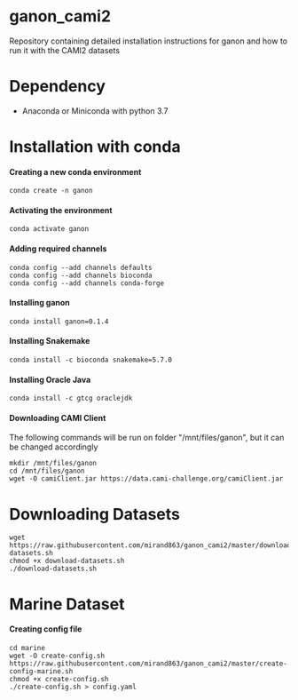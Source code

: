 # ganon_cami2
Repository containing detailed installation instructions for ganon and how to run it with the CAMI2 datasets

# Dependency
* Anaconda or Miniconda with python 3.7

# Installation with conda

#### Creating a new conda environment
`conda create -n ganon`

#### Activating the environment
`conda activate ganon`

#### Adding required channels
```
conda config --add channels defaults
conda config --add channels bioconda
conda config --add channels conda-forge
```
#### Installing ganon
`conda install ganon=0.1.4`

#### Installing Snakemake
`conda install -c bioconda snakemake=5.7.0`

#### Installing Oracle Java
`conda install -c gtcg oraclejdk`

#### Downloading CAMI Client

<Warning>
The following commands will be run on folder "/mnt/files/ganon", but it can be changed accordingly
</Warning>

```
mkdir /mnt/files/ganon
cd /mnt/files/ganon
wget -O camiClient.jar https://data.cami-challenge.org/camiClient.jar
```

# Downloading Datasets
```
wget https://raw.githubusercontent.com/mirand863/ganon_cami2/master/download-datasets.sh
chmod +x download-datasets.sh
./download-datasets.sh
```

# Marine Dataset
#### Creating config file
```
cd marine
wget -O create-config.sh https://raw.githubusercontent.com/mirand863/ganon_cami2/master/create-config-marine.sh
chmod +x create-config.sh
./create-config.sh > config.yaml
```
